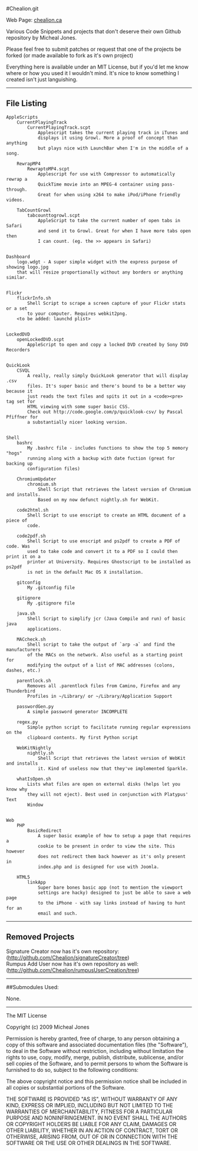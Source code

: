 #Chealion.git

Web Page: [chealion.ca](http://chealion.ca)

Various Code Snippets and projects that don't deserve their own Github repository by Micheal Jones.

Please feel free to submit patches or request that one of the projects be forked (or made available to fork as it's own project)
 
Everything here is available under an MIT License, but if you'd let me know where or how you used it I wouldn't mind. It's nice to know something I created isn't just languishing.

------------------

## File Listing

	AppleScripts
		CurrentPlayingTrack
			CurrentPlayingTrack.scpt
				Applescript takes the current playing track in iTunes and
				displays it using Growl. More a proof of concept than anything
				but plays nice with LaunchBar when I'm in the middle of a song.

		RewrapMP4
			RewraptoMP4.scpt
				Applescript for use with Compressor to automatically rewrap a
				QuickTime movie into an MPEG-4 container using pass-through.
				Great for when using x264 to make iPod/iPhone friendly videos.

		TabCountGrowl
			tabcounttogrowl.scpt
				AppleScript to take the current number of open tabs in Safari
				and send it to Growl. Great for when I have more tabs open then
				I can count. (eg. the >> appears in Safari)


	Dashboard
		logo.wdgt - A super simple widget with the express purpose of showing logo.jpg
		that will resize proportionally without any borders or anything similar.


	Flickr
		flickrInfo.sh
			Shell Script to scrape a screen capture of your Flickr stats or a set
			to your computer. Requires webkit2png.
		<to be added: launchd plist>


	LockedDVD
		openLockedDVD.scpt
			AppleScript to open and copy a locked DVD created by Sony DVD Recorders


	QuickLook
		CSVQL
			A really, really simply QuickLook generator that will display .csv
			files. It's super basic and there's bound to be a better way because it
			just reads the text files and spits it out in a <code><pre> tag set for
			HTML viewing with some super basic CSS.
			Check out http://code.google.com/p/quicklook-csv/ by Pascal Pfiffner for
			a substantially nicer looking version.


	Shell
		bashrc
			My .bashrc file - includes functions to show the top 5 memory "hogs"
			running along with a backup with date fuction (great for backing up
			configuration files)

		ChromiumUpdater
			chromium.sh
				Shell Script that retrieves the latest version of Chromium and installs.
				Based on my now defunct nightly.sh for WebKit.

		code2html.sh
			Shell Script to use enscript to create an HTML document of a piece of
			code.

		code2pdf.sh
			Shell Script to use enscript and ps2pdf to create a PDF of code. Was
			used to take code and convert it to a PDF so I could then print it on a
			printer at University. Requires Ghostscript to be installed as ps2pdf
			is not in the default Mac OS X installation.

		gitconfig
			My .gitconfig file

		gitignore
			My .gitignore file

		java.sh
			Shell Script to simplify jcr (Java Compile and run) of basic java
			applications.
			
		MACcheck.sh
			Shell script to take the output of `arp -a` and find the manufacturers
			of the MACs on the network. Also useful as a starting point for 
			modifying the output of a list of MAC addresses (colons, dashes, etc.)

		parentlock.sh
			Removes all .parentlock files from Camino, Firefox and any Thunderbird
			Profiles in ~/Library/ or ~/Library/Application Support

		passwordGen.py
			A simple password generator INCOMPLETE

		regex.py
			Simple python script to facilitate running regular expressions on the
			clipboard contents. My first Python script
			
		WebKitNightly
			nightly.sh
				Shell Script that retrieves the latest version of WebKit and installs
				it. Kind of useless now that they've implemented Sparkle.

		whatIsOpen.sh
			Lists what files are open on external disks (helps let you know why
			they will not eject). Best used in conjunction with Platypus' Text
			Window


	Web
		PHP
			BasicRedirect
				A super basic example of how to setup a page that requires a
				cookie to be present in order to view the site. This however
				does not redirect them back however as it's only present in
				index.php and is designed for use with Joomla.

		HTML5
			linkApp
				Super bare bones basic app (not to mention the viewport
				settings are hacky) designed to just be able to save a web page
				to the iPhone - with say links instead of having to hunt for an
				email and such.

------------------

## Removed Projects

Signature Creator now has it's own repository: (http://github.com/Chealion/signatureCreator/tree)  
Rumpus Add User now has it's own repository as well: (http://github.com/Chealion/rumpusUserCreation/tree)

------------------

##Submodules Used:

None.

------------------

The MIT License

Copyright (c) 2009 Micheal Jones

Permission is hereby granted, free of charge, to any person obtaining a copy
of this software and associated documentation files (the "Software"), to deal
in the Software without restriction, including without limitation the rights
to use, copy, modify, merge, publish, distribute, sublicense, and/or sell
copies of the Software, and to permit persons to whom the Software is
furnished to do so, subject to the following conditions:

The above copyright notice and this permission notice shall be included in
all copies or substantial portions of the Software.

THE SOFTWARE IS PROVIDED "AS IS", WITHOUT WARRANTY OF ANY KIND, EXPRESS OR
IMPLIED, INCLUDING BUT NOT LIMITED TO THE WARRANTIES OF MERCHANTABILITY,
FITNESS FOR A PARTICULAR PURPOSE AND NONINFRINGEMENT. IN NO EVENT SHALL THE
AUTHORS OR COPYRIGHT HOLDERS BE LIABLE FOR ANY CLAIM, DAMAGES OR OTHER
LIABILITY, WHETHER IN AN ACTION OF CONTRACT, TORT OR OTHERWISE, ARISING FROM,
OUT OF OR IN CONNECTION WITH THE SOFTWARE OR THE USE OR OTHER DEALINGS IN
THE SOFTWARE.